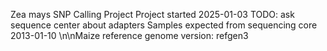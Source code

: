 Zea mays SNP Calling Project
Project started 2025-01-03
TODO: ask sequence center about adapters
Samples expected from sequencing core 2013-01-10
\n\nMaize reference genome version: refgen3

